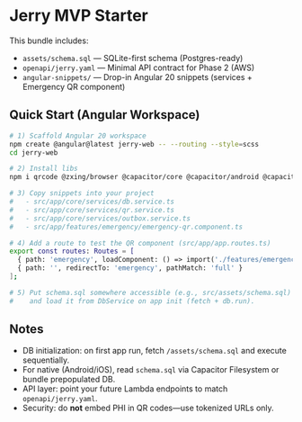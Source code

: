 # Jerry MVP Starter

This bundle includes:
- `assets/schema.sql` — SQLite-first schema (Postgres-ready)
- `openapi/jerry.yaml` — Minimal API contract for Phase 2 (AWS)
- `angular-snippets/` — Drop-in Angular 20 snippets (services + Emergency QR component)

## Quick Start (Angular Workspace)

```bash
# 1) Scaffold Angular 20 workspace
npm create @angular@latest jerry-web -- --routing --style=scss
cd jerry-web

# 2) Install libs
npm i qrcode @zxing/browser @capacitor/core @capacitor/android @capacitor/ios @capacitor-community/sqlite

# 3) Copy snippets into your project
#   - src/app/core/services/db.service.ts
#   - src/app/core/services/qr.service.ts
#   - src/app/core/services/outbox.service.ts
#   - src/app/features/emergency/emergency-qr.component.ts

# 4) Add a route to test the QR component (src/app/app.routes.ts)
export const routes: Routes = [
  { path: 'emergency', loadComponent: () => import('./features/emergency/emergency-qr.component').then(m => m.EmergencyQrComponent) },
  { path: '', redirectTo: 'emergency', pathMatch: 'full' }
];

# 5) Put schema.sql somewhere accessible (e.g., src/assets/schema.sql)
#    and load it from DbService on app init (fetch + db.run).
```

## Notes
- DB initialization: on first app run, fetch `/assets/schema.sql` and execute sequentially.
- For native (Android/iOS), read `schema.sql` via Capacitor Filesystem or bundle prepopulated DB.
- API layer: point your future Lambda endpoints to match `openapi/jerry.yaml`.
- Security: do **not** embed PHI in QR codes—use tokenized URLs only.
